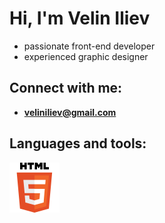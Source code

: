# Hi, I'm Velin Iliev
- passionate front-end developer
- experienced graphic designer

## Connect with me: 
- **veliniliev@gmail.com**

## Languages and tools:
![](./logos/HTML5_logo_and_wordmark.svg)